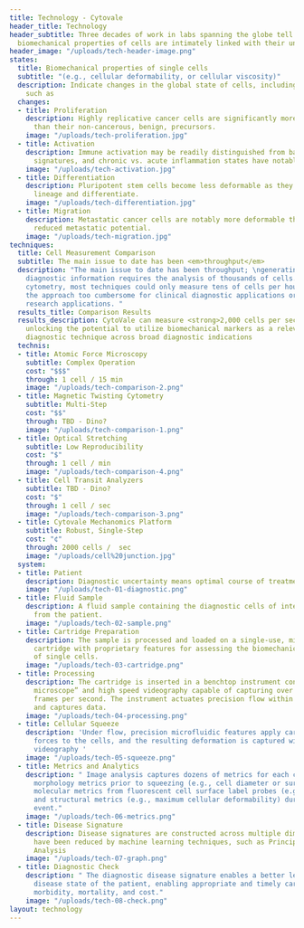```yaml
---
title: Technology - Cytovale
header_title: Technology
header_subtitle: Three decades of work in labs spanning the globe tell us that the
  biomechanical properties of cells are intimately linked with their underlying state
header_image: "/uploads/tech-header-image.png"
states:
  title: Biomechanical properties of single cells
  subtitle: "(e.g., cellular deformability, or cellular viscosity)"
  description: Indicate changes in the global state of cells, including phenomena
    such as
  changes:
  - title: Proliferation
    description: Highly replicative cancer cells are significantly more deformable
      than their non-cancerous, benign, precursors.
    image: "/uploads/tech-proliferation.jpg"
  - title: Activation
    description: Immune activation may be readily distinguished from baseline biomechanical
      signatures, and chronic vs. acute inflammation states have notable differences.
    image: "/uploads/tech-activation.jpg"
  - title: Differentiation
    description: Pluripotent stem cells become less deformable as they commit to a
      lineage and differentiate.
    image: "/uploads/tech-differentiation.jpg"
  - title: Migration
    description: Metastatic cancer cells are notably more deformable than those with
      reduced metastatic potential.
    image: "/uploads/tech-migration.jpg"
techniques:
  title: Cell Measurement Comparison
  subtitle: The main issue to date has been <em>throughput</em>
  description: "The main issue to date has been throughput; \ngenerating meaningful
    diagnostic information requires the analysis of thousands of cells. Until deformability
    cytometry, most techniques could only measure tens of cells per hour, rendering
    the approach too cumbersome for clinical diagnostic applications or high throughput
    research applications. "
  results_title: Comparison Results
  results_description: CytoVale can measure <strong>2,000 cells per second</strong>,
    unlocking the potential to utilize biomechanical markers as a relevant clinical
    diagnostic technique across broad diagnostic indications
  technis:
  - title: Atomic Force Microscopy
    subtitle: Complex Operation
    cost: "$$$"
    through: 1 cell / 15 min
    image: "/uploads/tech-comparison-2.png"
  - title: Magnetic Twisting Cytometry
    subtitle: Multi-Step
    cost: "$$"
    through: TBD - Dino?
    image: "/uploads/tech-comparison-1.png"
  - title: Optical Stretching
    subtitle: Low Reproducibility
    cost: "$"
    through: 1 cell / min
    image: "/uploads/tech-comparison-4.png"
  - title: Cell Transit Analyzers
    subtitle: TBD - Dino?
    cost: "$"
    through: 1 cell / sec
    image: "/uploads/tech-comparison-3.png"
  - title: Cytovale Mechanomics Platform
    subtitle: Robust, Single-Step
    cost: "¢"
    through: 2000 cells /  sec
    image: "/uploads/cell%20junction.jpg"
  system:
  - title: Patient
    description: Diagnostic uncertainty means optimal course of treatment is uncertain.
    image: "/uploads/tech-01-diagnostic.png"
  - title: Fluid Sample
    description: A fluid sample containing the diagnostic cells of interest is collected
      from the patient.
    image: "/uploads/tech-02-sample.png"
  - title: Cartridge Preparation
    description: The sample is processed and loaded on a single-use, microfluidic
      cartridge with proprietary features for assessing the biomechanical properties
      of single cells.
    image: "/uploads/tech-03-cartridge.png"
  - title: Processing
    description: The cartridge is inserted in a benchtop instrument containing a “deconstructed
      microscope” and high speed videography capable of capturing over 500,000 image
      frames per second. The instrument actuates precision flow within the cartridge
      and captures data.
    image: "/uploads/tech-04-processing.png"
  - title: Cellular Squeeze
    description: 'Under flow, precision microfluidic features apply carefully calibrated
      forces to the cells, and the resulting deformation is captured with high speed
      videography '
    image: "/uploads/tech-05-squeeze.png"
  - title: Metrics and Analytics
    description: "￼Image analysis captures dozens of metrics for each cell, including
      morphology metrics prior to squeezing (e.g., cell diameter or surface roughness),
      molecular metrics from fluorescent cell surface label probes (e.g., CD45+),
      and structural metrics (e.g., maximum cellular deformability) during the squeezing
      event."
    image: "/uploads/tech-06-metrics.png"
  - title: Disease Signature
    description: Disease signatures are constructed across multiple dimensions that
      have been reduced by machine learning techniques, such as Principle Component
      Analysis
    image: "/uploads/tech-07-graph.png"
  - title: Diagnostic Check
    description: "￼The diagnostic disease signature enables a better lens into the
      disease state of the patient, enabling appropriate and timely care and reducing
      morbidity, mortality, and cost."
    image: "/uploads/tech-08-check.png"
layout: technology
---
```


